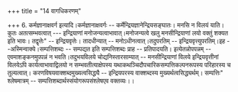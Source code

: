 +++
title = "14 वागधिकरणम्"

+++
6. कर्मज्ञानाक्षवर्ग इत्यादि।कर्मज्ञानाक्षवर्गः -- कर्मेन्द्रियज्ञानेन्द्रियसङ्घातः। मनसि न विलयं याति। कुतः अतत्सम्भवत्वात् --- इन्द्रियाणां मनोजन्यत्वाभावात्।मनोजन्यत्वे खलु मनसीन्द्रियाणां लयो वक्तुं शक्यत इति भावः। तद्वृत्तेः" -- इन्द्रियवृत्तेः। तादधीन्यात् -- मनोऽधीनत्वात्।तदुपरतिम् -- इन्द्रियवृत्त्युपरतिम्।इह --अस्मिन्वाक्ये।सम्पत्तिशब्दः -- सम्पद्यत इति सम्पत्तिशब्दः प्राह -- प्रतिपादयति। इत्येतन्नोपपन्नम् -- एवमाशङ्कनमुपपन्नं न भवति।तदुभयविलये चोद्यनिस्तारसाम्यात् -- मनसीन्द्रियाणां विलये इन्द्रियवृत्तीनां विलयेऽपि कार्यत्वाभावाद्विलयो न सम्भवतीत्याक्षेपस्य यथाकथञ्चिदौपचारिकसम्पत्तिकल्पनरूपस्य परिहारस्य च तुल्यत्वात्। करणविषयवाक्शब्दमुख्यत्वसिद्ध्यै -- इन्द्रियपरस्य वाक्शब्दस्य मुख्यर्थत्वसिद्ध्यर्थम्। सम्पत्तिः" श्लेषमात्रम् -- सम्पत्तिशब्दार्थस्संयोगरूपसंश्लेषएव वक्तव्यः।।
